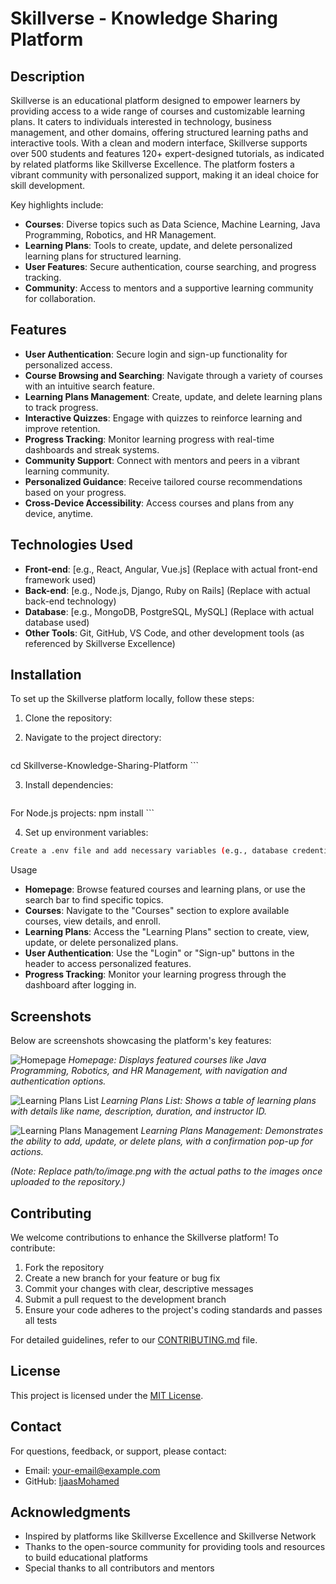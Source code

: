 # Skillverse - Knowledge Sharing Platform

## Description
Skillverse is an educational platform designed to empower learners by providing access to a wide range of courses and customizable learning plans. It caters to individuals interested in technology, business management, and other domains, offering structured learning paths and interactive tools. With a clean and modern interface, Skillverse supports over 500 students and features 120+ expert-designed tutorials, as indicated by related platforms like Skillverse Excellence. The platform fosters a vibrant community with personalized support, making it an ideal choice for skill development.

Key highlights include:
- **Courses**: Diverse topics such as Data Science, Machine Learning, Java Programming, Robotics, and HR Management.
- **Learning Plans**: Tools to create, update, and delete personalized learning plans for structured learning.
- **User Features**: Secure authentication, course searching, and progress tracking.
- **Community**: Access to mentors and a supportive learning community for collaboration.

## Features
- **User Authentication**: Secure login and sign-up functionality for personalized access.
- **Course Browsing and Searching**: Navigate through a variety of courses with an intuitive search feature.
- **Learning Plans Management**: Create, update, and delete learning plans to track progress.
- **Interactive Quizzes**: Engage with quizzes to reinforce learning and improve retention.
- **Progress Tracking**: Monitor learning progress with real-time dashboards and streak systems.
- **Community Support**: Connect with mentors and peers in a vibrant learning community.
- **Personalized Guidance**: Receive tailored course recommendations based on your progress.
- **Cross-Device Accessibility**: Access courses and plans from any device, anytime.

## Technologies Used
- **Front-end**: [e.g., React, Angular, Vue.js] (Replace with actual front-end framework used)
- **Back-end**: [e.g., Node.js, Django, Ruby on Rails] (Replace with actual back-end technology)
- **Database**: [e.g., MongoDB, PostgreSQL, MySQL] (Replace with actual database used)
- **Other Tools**: Git, GitHub, VS Code, and other development tools (as referenced by Skillverse Excellence)

## Installation
To set up the Skillverse platform locally, follow these steps:

1. Clone the repository:

2. Navigate to the project directory:
    ```sh
cd Skillverse-Knowledge-Sharing-Platform
    ```

3. Install dependencies:

    ```sh
For Node.js projects: npm install
    ```

4. Set up environment variables:

  ```sh
Create a .env file and add necessary variables (e.g., database credentials, API keys).
  ```


Usage

- **Homepage**: Browse featured courses and learning plans, or use the search bar to find specific topics.
- **Courses**: Navigate to the "Courses" section to explore available courses, view details, and enroll.
- **Learning Plans**: Access the "Learning Plans" section to create, view, update, or delete personalized plans.
- **User Authentication**: Use the "Login" or "Sign-up" buttons in the header to access personalized features.
- **Progress Tracking**: Monitor your learning progress through the dashboard after logging in.

## Screenshots
Below are screenshots showcasing the platform's key features:

![Homepage](path/to/homepage.png)
*Homepage: Displays featured courses like Java Programming, Robotics, and HR Management, with navigation and authentication options.*

![Learning Plans List](path/to/learning-plans-list.png)
*Learning Plans List: Shows a table of learning plans with details like name, description, duration, and instructor ID.*

![Learning Plans Management](path/to/learning-plans-management.png)
*Learning Plans Management: Demonstrates the ability to add, update, or delete plans, with a confirmation pop-up for actions.*

*(Note: Replace path/to/image.png with the actual paths to the images once uploaded to the repository.)*

## Contributing
We welcome contributions to enhance the Skillverse platform! To contribute:

1. Fork the repository
2. Create a new branch for your feature or bug fix
3. Commit your changes with clear, descriptive messages
4. Submit a pull request to the development branch
5. Ensure your code adheres to the project's coding standards and passes all tests

For detailed guidelines, refer to our [CONTRIBUTING.md](CONTRIBUTING.md) file.

## License
This project is licensed under the [MIT License](LICENSE).

## Contact
For questions, feedback, or support, please contact:

- Email: [your-email@example.com](mailto:your-email@example.com)
- GitHub: [IjaasMohamed](https://github.com/IjaasMohamed)

## Acknowledgments
- Inspired by platforms like Skillverse Excellence and Skillverse Network
- Thanks to the open-source community for providing tools and resources to build educational platforms
- Special thanks to all contributors and mentors
